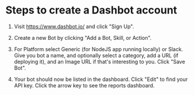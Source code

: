 # Steps to create a Dashbot account

1. Visit https://www.dashbot.io/ and click "Sign Up".

2. Create a new Bot by clicking "Add a Bot, Skill, or Action".

3. For Platform select Generic (for NodeJS app running locally) or Slack. Give you bot a name, and optionally select a category, add a URL (if deploying it), and an Image URL if that's interesting to you. Click "Save Bot".

4. Your bot should now be listed in the dashboard. Click "Edit" to find your API key. Click the arrow key to see the reports dashboard.
